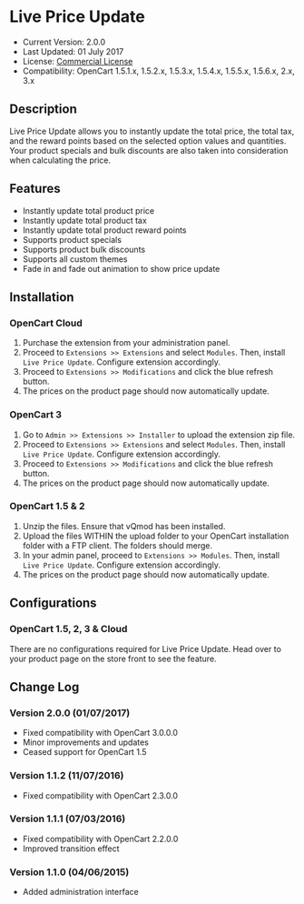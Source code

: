 # Live Price Update

* Current Version: 2.0.0
* Last Updated: 01 July 2017
* License: [Commercial License][1]
* Compatibility: OpenCart 1.5.1.x, 1.5.2.x, 1.5.3.x, 1.5.4.x, 1.5.5.x, 1.5.6.x, 2.x, 3.x


[1]: https://www.marketinsg.com/usage-license

## Description

Live Price Update allows you to instantly update the total price, the total tax, and the reward points based on the selected option values and quantities. Your product specials and bulk discounts are also taken into consideration when calculating the price.

## Features

* Instantly update total product price
* Instantly update total product tax
* Instantly update total product reward points
* Supports product specials
* Supports product bulk discounts
* Supports all custom themes
* Fade in and fade out animation to show price update

## Installation

### OpenCart Cloud

1. Purchase the extension from your administration panel.
2. Proceed to `Extensions >> Extensions` and select `Modules`. Then, install `Live Price Update`. Configure extension accordingly.
3. Proceed to `Extensions >> Modifications` and click the blue refresh button.
4. The prices on the product page should now automatically update.

### OpenCart 3

1. Go to `Admin >> Extensions >> Installer` to upload the extension zip file.
2. Proceed to `Extensions >> Extensions` and select `Modules`. Then, install `Live Price Update`. Configure extension accordingly.
3. Proceed to `Extensions >> Modifications` and click the blue refresh button.
4. The prices on the product page should now automatically update.

### OpenCart 1.5 & 2

1. Unzip the files. Ensure that vQmod has been installed.
2. Upload the files WITHIN the upload folder to your OpenCart installation folder with a FTP client. The folders should merge.
3. In your admin panel, proceed to `Extensions >> Modules`. Then, install `Live Price Update`. Configure extension accordingly.
4. The prices on the product page should now automatically update.

## Configurations

### OpenCart 1.5, 2, 3 & Cloud

There are no configurations required for Live Price Update. Head over to your product page on the store front to see the feature.

## Change Log

### Version 2.0.0 (01/07/2017)
* Fixed compatibility with OpenCart 3.0.0.0
* Minor improvements and updates
* Ceased support for OpenCart 1.5
### Version 1.1.2 (11/07/2016)
* Fixed compatibility with OpenCart 2.3.0.0
### Version 1.1.1 (07/03/2016)
* Fixed compatibility with OpenCart 2.2.0.0
* Improved transition effect
### Version 1.1.0 (04/06/2015)
* Added administration interface